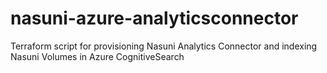 # nasuni-azure-analyticsconnector
Terraform script for provisioning Nasuni Analytics Connector and indexing Nasuni Volumes in Azure CognitiveSearch
